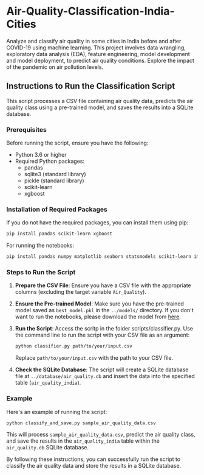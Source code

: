 # Air-Quality-Classification-India-Cities

Analyze and classify air quality in some cities in India before and after COVID-19 using machine learning. This project involves data wrangling, exploratory data analysis (EDA), feature engineering, model development and model deployment, to predict air quality conditions. Explore the impact of the pandemic on air pollution levels.


## Instructions to Run the Classification Script

This script processes a CSV file containing air quality data, predicts the air quality class using a pre-trained model, and saves the results into a SQLite database.

### Prerequisites

Before running the script, ensure you have the following:

- Python 3.6 or higher
- Required Python packages:
  - pandas
  - sqlite3 (standard library)
  - pickle (standard library)
  - scikit-learn
  - xgboost

### Installation of Required Packages

If you do not have the required packages, you can install them using pip:

```bash
pip install pandas scikit-learn xgboost
```

For running the notebooks:

```bash
pip install pandas numpy matplotlib seaborn statsmodels scikit-learn imbalanced-learn xgboost
```

### Steps to Run the Script

1. **Prepare the CSV File**:
   Ensure you have a CSV file with the appropriate columns (excluding the target variable `Air_Quality`).

2. **Ensure the Pre-trained Model**:
   Make sure you have the pre-trained model saved as `best_model.pkl` in the `../models/` directory. If you don't want to run the notebooks, please download the model from [here](https://drive.google.com/file/d/1YXMCmas1owNCRj3HaYIFpizfgnm_p82Z/view?usp=sharing).

3. **Run the Script**:
   Access the scritp in the folder scripts/classifier.py. Use the command line to run the script with your CSV file as an argument:

    ```bash
    python classifier.py path/to/your/input.csv
    ```

   Replace `path/to/your/input.csv` with the path to your CSV file.

5. **Check the SQLite Database**:
   The script will create a SQLite database file at `../database/air_quality.db` and insert the data into the specified table (`air_quality_india`).

### Example

Here's an example of running the script:

```bash
python classify_and_save.py sample_air_quality_data.csv
```

This will process `sample_air_quality_data.csv`, predict the air quality class, and save the results in the `air_quality_india` table within the `air_quality.db` SQLite database.

By following these instructions, you can successfully run the script to classify the air quality data and store the results in a SQLite database.
